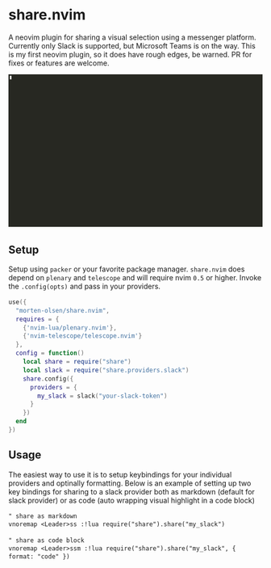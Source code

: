 # share.nvim

A neovim plugin for sharing a visual selection using a messenger platform. Currently only Slack is supported, but Microsoft Teams is on the way.
This is my first neovim plugin, so it does have rough edges, be warned. PR for fixes or features are welcome.

![demo](./assets/demo.gif)

## Setup

Setup using `packer` or your favorite package manager. `share.nvim` does depend on `plenary` and `telescope` and will require nvim `0.5` or higher.
Invoke the `.config(opts)` and pass in your providers.

```lua
use({
  "morten-olsen/share.nvim",
  requires = {
    {'nvim-lua/plenary.nvim'},
    {'nvim-telescope/telescope.nvim'}
  },
  config = function()
    local share = require("share")
    local slack = require("share.providers.slack")
    share.config({
      providers = {
        my_slack = slack("your-slack-token")
      }
    })
  end
})
```

## Usage

The easiest way to use it is to setup keybindings for your individual providers and optinally formatting. Below is an example of setting up two key bindings for sharing to a slack provider both as markdown (default for slack provider) or as code (auto wrapping visual highlight in a code block)

```vim
" share as markdown
vnoremap <Leader>ss :!lua require("share").share("my_slack")

" share as code block 
vnoremap <Leader>ssm :!lua require("share").share("my_slack", { format: "code" })

```
